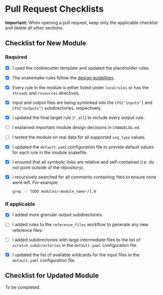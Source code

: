 # Pull Request Checklists

**Important:** When opening a pull request, keep only the applicable checklist and delete all other sections.

## Checklist for New Module

### Required

- [x] I used the cookiecutter template and updated the placeholder rules.

- [x] The snakemake rules follow the [design guidelines](../CONTRIBUTING.md#module-rules).

- [x] Every rule in the module is either listed under `localrules` or has the `threads` and `resources` directives.

- [x] Input and output files are being symlinked into the `CFG["inputs"]` and `CFG["outputs"]` subdirectories, respectively.

- [x] I updated the final target rule (`*_all`) to include every output rule.

- [ ] I explained important module design decisions in `CHANGELOG.md`.

- [ ] I tested the module on real data for all supported `seq_type` values. 

- [x] I updated the `default.yaml` configuration file to provide default values for each rule in the module snakefile.

- [x] I ensured that all symbolic links are relative and self-contained (_i.e._ do not point outside of the repository).

- [x] I recursively searched for all comments containing `TODO` to ensure none were left. For example:

  ```bash
  grep -r TODO modules/<module_name>/1.0
  ```

### If applicable

- [x] I added more granular output subdirectories.

- [ ] I added rules to the `reference_files` workflow to generate any new reference files.

- [ ] I added subdirectories with large intermediate files to the list of `scratch_subdirectories` in the `default.yaml` configuration file.

- [x] I updated the list of available wildcards for the input files in the `default.yaml` configuration file.

## Checklist for Updated Module

To be completed.
